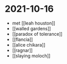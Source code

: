 # 2021-10-16

- met [[leah houston]]
- [[walled gardens]]
- [[paradox of tolerance]]
- [[flancia]]
- [[alice chikara]]
- [[ragnar]]
- [[slaying moloch]]